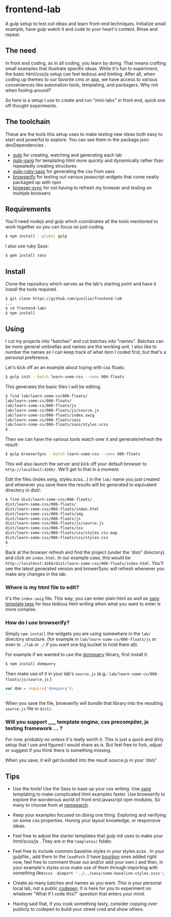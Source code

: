 frontend-lab
============

A gulp setup to test out ideas and learn front-end techniques. Initialize small example, have gulp watch it and code to your heart's content.  Rinse and repeat.

## The need

In front end coding, as in all coding, you learn by doing. That means crafting small examples that illustrate specific ideas.  While it's fun to experiment,  the basic html/css/js setup can feel tedious and limiting. After all, when coding up themes to our favorite cms or app, we have access to various conveniences like automation tools, templating, and packagers. Why not when fooling around?

So here is a setup I use to create and run "mini-labs" in front end, quick one off thought experiments.

## The toolchain

These are the tools this setup uses to make testing new ideas both easy to start and powerful to explore. You can see them in the package.json devDependencies .

- [gulp](https://github.com/gulpjs/gulp/) for creating, watching and generating each lab
- [gulp-swig](https://github.com/colynb/gulp-swig) for templating html more quickly and dynamically rather than repeatedly creating structures
- [gulp-ruby-sass](https://github.com/sindresorhus/gulp-ruby-sass/) for generating the css from sass
- [browserify](https://github.com/substack/node-browserify) for testing out various javascript widgets that come neatly packaged up with npm
- [browser-sync](https://github.com/shakyShane/browser-sync) for not having to refresh my browser and testing on multiple browsers

## Requirements

You'll need nodejs and gulp which coordinates all the tools mentioned to work together so you can focus on just coding.

```bash
$ npm install --global gulp
```

I also use ruby Sass:

```bash
$ gem install sass
```


## Install

Clone the repository which serves as the lab's starting point and have it install the tools required.

```bash
$ git clone https://github.com/yuvilio/frontend-lab
...
$ cd frontend-lab/
$ npm install
```


## Using

I cut my projects into "batches" and cut batches into "names". Batches can be more general umbrellas and names are the working unit.  I also like to number the names so I can keep track of what item I coded first, but that's a personal preference.

Let's kick off an an example about toying with css floats:

```bash
$ gulp init --batch learn-some-css --name 006-floats
```

This generates the basic files I will be editing.

```bash
$ find lab/learn-some-cs/006-floats/
lab/learn-some-cs/006-floats/
lab/learn-some-cs/006-floats/js
lab/learn-some-cs/006-floats/js/source.js
lab/learn-some-cs/006-floats/index.swig
lab/learn-some-cs/006-floats/sass
lab/learn-some-cs/006-floats/sass/styles.scss
$  
```

Then we can have the various tools watch over it and generate/refresh the result:

```bash
$ gulp browserSync --batch learn-some-css --name 006-floats
```

This will also launch the server and kick off your default browser to ```http://localhost:4266/```. We'll get to that in a moment.

Edit the files (index.swig, styles.scss...) in the ```lab/``` name you just created and whenever you save them the results will be generated to equivalent directory in dist/:

```bash
$ find dist/learn-some-css/006-floats/
dist/learn-some-css/006-floats/
dist/learn-some-css/006-floats/index.html
dist/learn-some-css/006-floats/img
dist/learn-some-css/006-floats/js
dist/learn-some-css/006-floats/js/source.js
dist/learn-some-css/006-floats/css
dist/learn-some-css/006-floats/css/styles.css.map
dist/learn-some-css/006-floats/css/styles.css
$
```

Back at the browser refresh and find the project (under the 'dist/' directory). and click on  ```index.html```. In our example case, this would be ```http://localhost:4266/dist/learn-some-css/006-floats/index.html```. You'll see the latest generated version and browerSync will refresh whenever you make any changes in the lab.

### Where is my html file to edit?

It's the ```index.swig``` file.  This way,  you can enter plain html _as well as_ [swig template tags](http://paularmstrong.github.io/swig/docs/) for less tedious html writing when what you want to enter is more complex.

### How do I use browserify?

Simply ```npm install``` the widgets you are using somewhere in the ```lab/``` directory structure. (for example in ```lab/learn-some-cs/006-floats/js``` or even in ```./lab``` or ```./``` if you want one big bucket to hold them all).

For example if we wanted to use the [domquery](https://github.com/npm-dom/domquery) library, first install it.

```bash
$ npm install domquery
```

Then make use of it in your lab's ```source.js``` (e.g.: ```lab/learn-some-cs/006-floats/js/source.js``` )

```javascript
var dom = require('domquery');
...

```

When you save the file, browserify will bundle that library into the resulting ```source.js``` file in ```dist/```.

### Will you support ___ template engine, css precompiler, js testing framework ... ?

For now, probably no unless it's really worth it. This is just a quick and dirty setup that I use and figured I would share as is. But feel free to fork, adjust or suggest if you think there is something missing.

When you save, it will get bundled into the result source.js in your 'dist/'

## Tips


- Use the tools! Use the Sass to ease up your css writing. Use [swig](http://paularmstrong.github.io/swig/docs) templating to make complicated html examples faster. Use browserify to explore the wonderous world of front end javascript npm modules. So many to choose from at [npmsearch](http://npmsearch.com).

- Keep your examples focused on doing one thing. Exploring and verifying on some css properties. Honing your layout knowledge, or responsive ideas.

- Feel free to adjust the starter templates that gulp init uses to make your html/scss/js . They are in the ```templates/``` folder.

- Feel free to include common baseline styles in your styles.scss . In your gulpfile., add them to the ```loadPath``` (I have [bourbon](http://bourbon.io/) ones added right now, feel free to comment those out and/or add your own.) and then, in your example's styles.scss make use of them through importing with something like```scss  @import '../../sass/some-baseline-styles.scss'; ```

- Create as many batches and names as you want. This is your personal local lab, not a public [codepen](http://codepen.io). It is here for you to experiment on whatever "What if I code this?" question that enters your mind.

- Having said that, if you cook something tasty, consider copying over publicly to codepen to build your street cred and show others.
